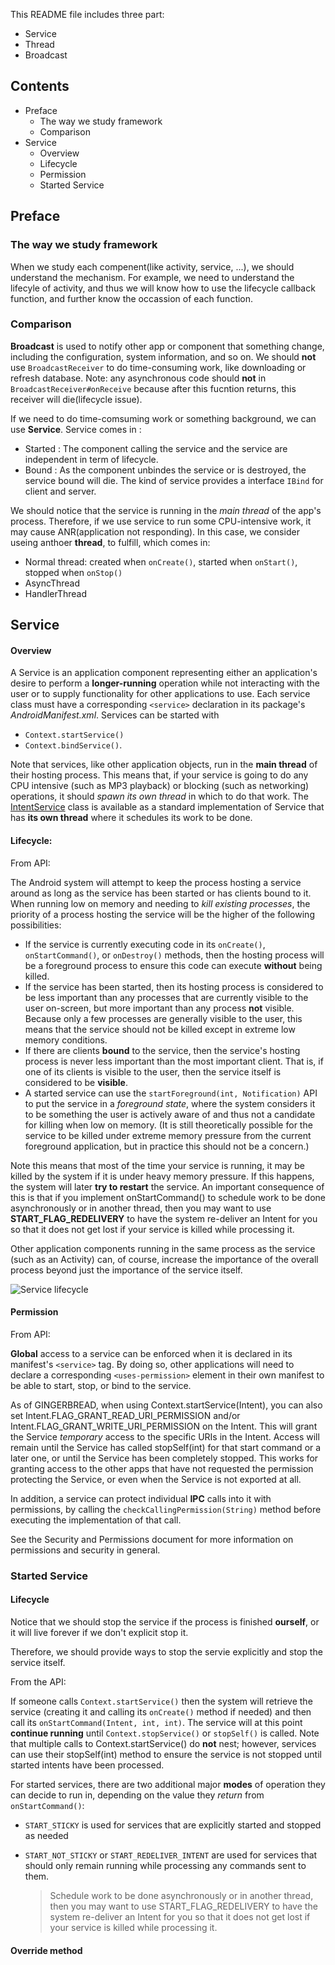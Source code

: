 This README file includes three part:

- Service
- Thread
- Broadcast

## Contents

- Preface
	- The way we study framework
	- Comparison
- Service
	- Overview 
	- Lifecycle
	- Permission 
	- Started Service

## Preface

### The way we study framework

When we study each compenent(like activity, service, ...), we should understand the mechanism. For example, we need to understand the lifecyle of activity, and thus we will know how to use the lifecycle callback function, and further know the occassion of each function.

### Comparison

**Broadcast** is used to notify other app or component that something change, including the configuration, system information, and so on. We should **not** use `BroadcastReceiver` to do time-consuming work, like downloading or refresh database. Note: any asynchronous code should **not** in `BroadcastReceiver#onReceive` because after this fucntion returns, this receiver will die(lifecycle issue).

If we need to do time-comsuming work or something background, we can use **Service**. Service comes in :

- Started : The component calling the service and the service are independent in term of lifecycle.
- Bound : As the component unbindes the service or is destroyed, the service bound will die. The kind of service provides a interface `IBind` for client and server.   

We should notice that the service is running in the *main thread* of the app's process. Therefore, if we use service to run some CPU-intensive work, it may cause ANR(application not responding). In this case, we consider useing anthoer **thread**, to fulfill, which comes in:

- Normal thread: created when `onCreate()`, started when `onStart()`, stopped when `onStop()`
- AsyncThread
- HandlerThread

## Service

#### Overview

A Service is an application component representing either an application's desire to perform a **longer-running** operation while not interacting with the user or to supply functionality for other applications to use. Each service class must have a corresponding `<service>` declaration in its package's *AndroidManifest.xml*. Services can be started with

- `Context.startService()`
- `Context.bindService()`.

Note that services, like other application objects, run in the **main thread** of their hosting process. This means that, if your service is going to do any CPU intensive (such as MP3 playback) or blocking (such as networking) operations, it should *spawn its own thread* in which to do that work. The [IntentService][IS] class is available as a standard implementation of Service that has **its own thread** where it schedules its work to be done.

[IS]: http://developer.android.com/reference/android/app/IntentService.html

#### Lifecycle:

From API:

The Android system will attempt to keep the process hosting a service around as long as the service has been started or has clients bound to it. When running low on memory and needing to *kill existing processes*, the priority of a process hosting the service will be the higher of the following possibilities:

- If the service is currently executing code in its `onCreate()`, `onStartCommand()`, or `onDestroy()` methods, then the hosting process will be a foreground process to ensure this code can execute **without** being killed.
- If the service has been started, then its hosting process is considered to be less important than any processes that are currently visible to the user on-screen, but more important than any process **not** visible. Because only a few processes are generally visible to the user, this means that the service should not be killed except in extreme low memory conditions.
- If there are clients **bound** to the service, then the service's hosting process is never less important than the most important client. That is, if one of its clients is visible to the user, then the service itself is considered to be **visible**.
- A started service can use the `startForeground(int, Notification)` API to put the service in a *foreground state*, where the system considers it to be something the user is actively aware of and thus not a candidate for killing when low on memory. (It is still theoretically possible for the service to be killed under extreme memory pressure from the current foreground application, but in practice this should not be a concern.) 

Note this means that most of the time your service is running, it may be killed by the system if it is under heavy memory pressure. If this happens, the system will later **try to restart** the service. An important consequence of this is that if you implement onStartCommand() to schedule work to be done asynchronously or in another thread, then you may want to use **START_FLAG_REDELIVERY** to have the system re-deliver an Intent for you so that it does not get lost if your service is killed while processing it.

Other application components running in the same process as the service (such as an Activity) can, of course, increase the importance of the overall process beyond just the importance of the service itself. 

![Service lifecycle](http://www.tutorialspoint.com/android/images/android_service_lifecycle.jpg)

#### Permission

From API:

**Global** access to a service can be enforced when it is declared in its manifest's `<service>` tag. By doing so, other applications will need to declare a corresponding `<uses-permission>` element in their own manifest to be able to start, stop, or bind to the service.

As of GINGERBREAD, when using Context.startService(Intent), you can also set Intent.FLAG_GRANT_READ_URI_PERMISSION and/or Intent.FLAG_GRANT_WRITE_URI_PERMISSION on the Intent. This will grant the Service *temporary* access to the specific URIs in the Intent. Access will remain until the Service has called stopSelf(int) for that start command or a later one, or until the Service has been completely stopped. This works for granting access to the other apps that have not requested the permission protecting the Service, or even when the Service is not exported at all.

In addition, a service can protect individual **IPC** calls into it with permissions, by calling the `checkCallingPermission(String)` method before executing the implementation of that call.

See the Security and Permissions document for more information on permissions and security in general. 

### Started Service

#### Lifecycle

Notice that we should stop the service if the process is finished **ourself**, or it will live forever if we don't explicit stop it.

Therefore, we should provide ways to stop the servie explicitly and stop the service itself.

From the API:

If someone calls `Context.startService()` then the system will retrieve the service (creating it and calling its `onCreate()` method if needed) and then call its `onStartCommand(Intent, int, int)`. The service will at this point **continue running** until `Context.stopService()` or `stopSelf()` is called. Note that multiple calls to Context.startService() do **not** nest; however, services can use their stopSelf(int) method to ensure the service is not stopped until started intents have been processed.

For started services, there are two additional major **modes** of operation they can decide to run in, depending on the value they *return* from `onStartCommand()`: 

- `START_STICKY` is used for services that are explicitly started and stopped as needed
- `START_NOT_STICKY` or `START_REDELIVER_INTENT` are used for services that should only remain running while processing any commands sent to them. 

	> Schedule work to be done asynchronously or in another thread, then you may want to use START_FLAG_REDELIVERY to have the system re-deliver an Intent for you so that it does not get lost if your service is killed while processing it.

#### Override method



